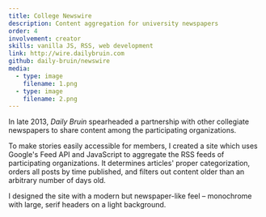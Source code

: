 ```yaml
---
title: College Newswire
description: Content aggregation for university newspapers
order: 4
involvement: creator
skills: vanilla JS, RSS, web development
link: http://wire.dailybruin.com
github: daily-bruin/newswire
media:
  - type: image
    filename: 1.png
  - type: image
    filename: 2.png
---
```


In late 2013, *Daily Bruin* spearheaded a partnership with other collegiate newspapers to share content among the participating organizations.

To make stories easily accessible for members, I created a site which uses Google's Feed API and JavaScript to aggregate the RSS feeds of participating organizations. It determines articles' proper categorization, orders all posts by time published, and filters out content older than an arbitrary number of days old.

I designed the site with a modern but newspaper-like feel – monochrome with large, serif headers on a light background.